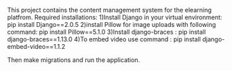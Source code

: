This project contains  the content management system for the elearning platfrom.
Required installations:
1)Install Django in your virtual environment:
pip install Django==2.0.5
2)install Pillow for image uploads with following command:
pip install Pillow==5.1.0
3)Install django-braces :
pip install django-braces==1.13.0
4)To embed video use command :
pip install django-embed-video==1.1.2


Then make migrations and run the application.

